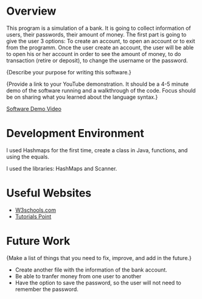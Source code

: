# Overview

This program is a simulation of a bank. It is going to collect information of users, their passwords, their amount of money. The first part is going to give the user 3 options: To create an account, to open an account or to exit from the programm. Once the user create an account, the user will be able to open his or her account in order to see the amount of money, to do transaction (retire or deposit), to change the username or the password. 


{Describe your purpose for writing this software.}

{Provide a link to your YouTube demonstration.  It should be a 4-5 minute demo of the software running and a walkthrough of the code.  Focus should be on sharing what you learned about the language syntax.}

[Software Demo Video](http://youtube.link.goes.here)

# Development Environment

I used Hashmaps for the first time, create a class in Java, functions, and using the equals.

I used the libraries: HashMaps and Scanner.

# Useful Websites


* [W3schools.com](https://www.w3schools.com/java/default.asp)
* [Tutorials Point](https://www.tutorialspoint.com/java/lang/object_equals.htm)

# Future Work

{Make a list of things that you need to fix, improve, and add in the future.}
* Create another file with the information of the bank account. 
* Be able to tranfer money from one user to another
* Have the option to save the password, so the user will not need to remember the password. 
